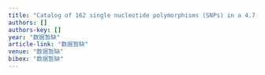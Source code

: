 ```yaml
---
title: "Catalog of 162 single nucleotide polymorphisms (SNPs) in a 4.7-kb region of the HLA-DP loci in southern Chinese ethnic groups"
authors: []
authors-key: []
year: "数据暂缺"
article-link: "数据暂缺"
venue: "数据暂缺"
bibex: "数据暂缺"
---
```

